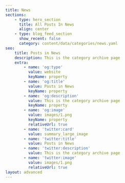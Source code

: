 ```yaml
---
title: News
sections:
    - type: hero_section
      title: All Posts In News
      align: center
    - type: blog_feed_section
      show_recent: false
      category: content/data/categories/news.yaml
seo:
    title: Posts in News
    description: This is the category archive page
    extra:
        - name: 'og:type'
          value: website
          keyName: property
        - name: 'og:title'
          value: Posts in News
          keyName: property
        - name: 'og:description'
          value: This is the category archive page
          keyName: property
        - name: 'og:image'
          value: images/1.png
          keyName: property
          relativeUrl: true
        - name: 'twitter:card'
          value: summary_large_image
        - name: 'twitter:title'
          value: Posts in News
        - name: 'twitter:description'
          value: This is the category archive page
        - name: 'twitter:image'
          value: images/1.png
          relativeUrl: true
layout: advanced
---
```

